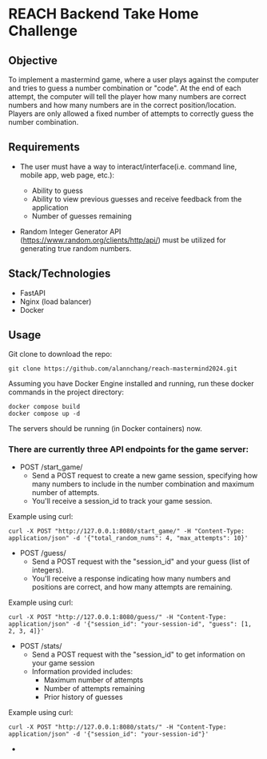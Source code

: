 # REACH Backend Take Home Challenge
## Objective

To implement a mastermind game, where a user plays against the computer and tries to guess a number combination or "code".
At the end of each attempt, the computer will tell the player how many numbers are correct numbers and how
many numbers are in the correct position/location.  Players are only allowed a fixed number of attempts to correctly
guess the number combination.

## Requirements

- The user must have a way to interact/interface(i.e. command line, mobile app, web page, etc.):
  - Ability to guess
  - Ability to view previous guesses and receive feedback from the application
  - Number of guesses remaining

- Random Integer Generator API (https://www.random.org/clients/http/api/) must be utilized for generating true random numbers.

## Stack/Technologies

- FastAPI 
- Nginx (load balancer) 
- Docker

## Usage

Git clone to download the repo:
```
git clone https://github.com/alannchang/reach-mastermind2024.git
```

Assuming you have Docker Engine installed and running, run these docker commands in the project directory:
```
docker compose build
docker compose up -d
```

The servers should be running (in Docker containers) now.

### There are currently three API endpoints for the game server:

- POST /start_game/ 
    - Send a POST request to create a new game session, specifying how many numbers to include 
      in the number combination and maximum number of attempts.
    - You'll receive a session_id to track your game session.

Example using curl:

```
curl -X POST "http://127.0.0.1:8080/start_game/" -H "Content-Type: application/json" -d '{"total_random_nums": 4, "max_attempts": 10}'

```

- POST /guess/
    - Send a POST request with the "session_id" and your guess (list of integers).
    - You'll receive a response indicating how many numbers and positions are correct, and 
      how many attempts are remaining.

Example using curl:

```
curl -X POST "http://127.0.0.1:8080/guess/" -H "Content-Type: application/json" -d '{"session_id": "your-session-id", "guess": [1, 2, 3, 4]}'

```
- POST /stats/
  - Send a POST request with the "session_id" to get information on your game session
  - Information provided includes:
    - Maximum number of attempts
    - Number of attempts remaining
    - Prior history of guesses

Example using curl:

```
curl -X POST "http://127.0.0.1:8080/stats/" -H "Content-Type: application/json" -d '{"session_id": "your-session-id"}'

```
-
